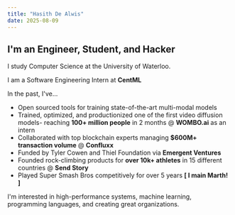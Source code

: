 ```yaml
---
title: "Hasith De Alwis"
date: 2025-08-09
---
```

## I'm an Engineer, Student, and Hacker

I study Computer Science at the University of Waterloo.

I am a Software Engineering Intern at **CentML**

In the past, I've...

* Open sourced tools for training state-of-the-art multi-modal models
* Trained, optimized, and productionized one of the first video diffusion models- reaching **100+ million people** in 2 months @ **WOMBO.ai** as an intern
* Collaborated with top blockchain experts managing **$600M+ transaction volume** @ **Confluxx**
* Funded by Tyler Cowen and Thiel Foundation via **Emergent Ventures**
* Founded rock-climbing products for **over 10k+ athletes** in 15 different countries @ **Send Story**
* Played Super Smash Bros competitively for over 5 years **[ I main Marth! ]**

I'm interested in high-performance systems, machine learning, programming languages, and creating great organizations.
